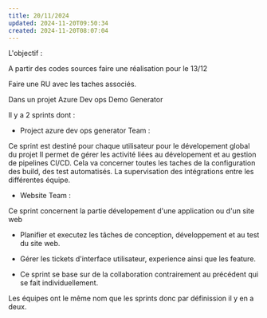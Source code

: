 ```yaml
---
title: 20/11/2024
updated: 2024-11-20T09:50:34
created: 2024-11-20T08:07:04
---
```


L'objectif :

A partir des codes sources faire une réalisation pour le 13/12

Faire une RU avec les taches associés.

Dans un projet Azure Dev ops Demo Generator

Il y a 2 sprints dont :

- Project azure dev ops generator Team :

Ce sprint est destiné pour chaque utilisateur pour le dévelopement global du projet
Il permet de gérer les activité liées au dévelopement et au gestion de pipelines CI/CD.
Cela va concerner toutes les taches de la configuration des build, des test automatisés.
La supervisation des intégrations entre les différentes équipe.

- Website Team :

Ce sprint concernent la partie dévelopement d'une application ou d'un site web

- Planifier et executez les tâches de conception, développement et au test du site web.

- Gérer les tickets d'interface utilisateur, experience ainsi que les feature.

- Ce sprint se base sur de la collaboration contrairement au précédent qui se fait individuellement.

Les équipes ont le même nom que les sprints donc par définission il y en a deux.

